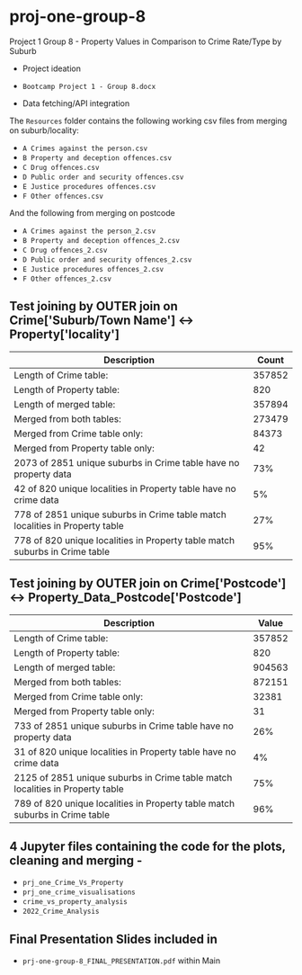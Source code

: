 # proj-one-group-8

Project 1 Group 8 - Property Values in Comparison to Crime Rate/Type by Suburb

* Project ideation

* `Bootcamp Project 1 - Group 8.docx`

* Data fetching/API integration

The `Resources` folder contains the following working csv files from merging on suburb/locality:
* `A Crimes against the person.csv`
* `B Property and deception offences.csv`
* `C Drug offences.csv`
* `D Public order and security offences.csv`
* `E Justice procedures offences.csv`
* `F Other offences.csv`

And the following from merging on postcode
* `A Crimes against the person_2.csv`
* `B Property and deception offences_2.csv`
* `C Drug offences_2.csv`
* `D Public order and security offences_2.csv`
* `E Justice procedures offences_2.csv`
* `F Other offences_2.csv`

## Test joining by OUTER join on Crime['Suburb/Town Name'] <-> Property['locality']
| Description | Count |
| ----------- | ----------- |
| Length of Crime table: | 357852 |
| Length of Property table: | 820 |
| Length of merged table: | 357894 |
| Merged from both tables: | 273479 |
| Merged from Crime table only: | 84373 |
| Merged from Property table only: | 42 |
| 2073 of 2851 unique suburbs in Crime table have no property data | 73% |
| 42 of 820 unique localities in Property table have no crime data | 5% |
| 778 of 2851 unique suburbs in Crime table match localities in Property table | 27% |
| 778 of 820 unique localities in Property table match suburbs in Crime table | 95% |

## Test joining by OUTER join on Crime['Postcode'] <-> Property_Data_Postcode['Postcode']
| Description | Value |
| ----------- | ----------- |
| Length of Crime table: | 357852 |
| Length of Property table: | 820 |
| Length of merged table: | 904563 |
| Merged from both tables: | 872151 |
| Merged from Crime table only: | 32381 |
| Merged from Property table only: | 31 |
| 733 of 2851 unique suburbs in Crime table have no property data | 26% |
| 31 of 820 unique localities in Property table have no crime data | 4% |
| 2125 of 2851 unique suburbs in Crime table match localities in Property table | 75% |
| 789 of 820 unique localities in Property table match suburbs in Crime table | 96% |

## 4 Jupyter files containing the code for the plots, cleaning and merging - 
* `prj_one_Crime_Vs_Property`
* `prj_one_crime_visualisations`
* `crime_vs_property_analysis`
* `2022_Crime_Analysis` 

## Final Presentation Slides included in 
* `prj-one-group-8_FINAL_PRESENTATION.pdf` within Main
